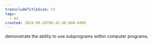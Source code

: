 ```yaml
---
transcludeTitleSize: h3
tags:
  - A3
created: 2024-09-26T08:42:40.000-0400
---
```

demonstrate the ability to use subprograms within computer programs;